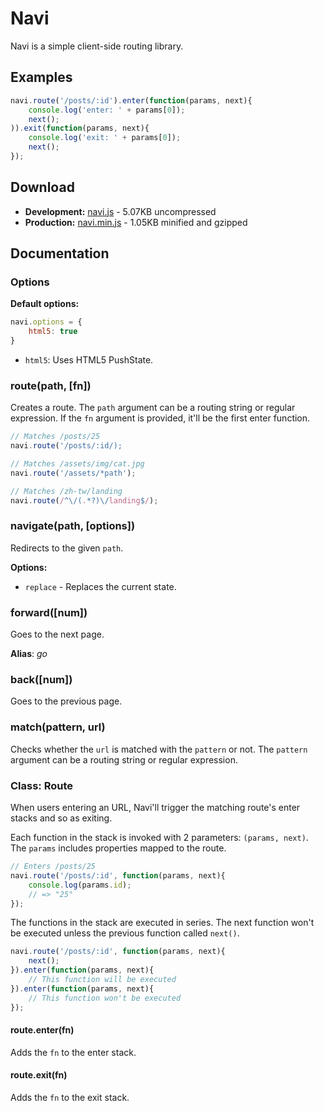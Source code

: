 # Navi

Navi is a simple client-side routing library.

## Examples

``` js
navi.route('/posts/:id').enter(function(params, next){
	console.log('enter: ' + params[0]);
	next();
)).exit(function(params, next){
	console.log('exit: ' + params[0]);
	next();
});
```

## Download

- **Development:** [navi.js](https://github.com/tommy351/navi/raw/master/lib/navi.js) - 5.07KB uncompressed
- **Production:** [navi.min.js](https://github.com/tommy351/navi/raw/master/lib/navi.min.js) - 1.05KB minified and gzipped

## Documentation

### Options

**Default options:**

``` js
navi.options = {
	html5: true
}
```

- `html5`: Uses HTML5 PushState.

### route(path, [fn])

Creates a route. The `path` argument can be a routing string or regular expression. If the `fn` argument is provided, it'll be the first enter function.

``` js
// Matches /posts/25
navi.route('/posts/:id/);

// Matches /assets/img/cat.jpg
navi.route('/assets/*path');

// Matches /zh-tw/landing
navi.route(/^\/(.*?)\/landing$/);
```

### navigate(path, [options])

Redirects to the given `path`.

**Options:**

- `replace` - Replaces the current state.

### forward([num])

Goes to the next page.

**Alias**: *go*

### back([num])

Goes to the previous page.

### match(pattern, url)

Checks whether the `url` is matched with the `pattern` or not. The `pattern` argument can be a routing string or regular expression.

### Class: Route

When users entering an URL, Navi'll trigger the matching route's enter stacks and so as exiting.

Each function in the stack is invoked with 2 parameters: `(params, next)`. The `params` includes properties mapped to the route.

``` js
// Enters /posts/25
navi.route('/posts/:id', function(params, next){
	console.log(params.id);
	// => "25"
});
```

The functions in the stack are executed in series. The next function won't be executed unless the previous function called `next()`.

``` js
navi.route('/posts/:id', function(params, next){
	next();
}).enter(function(params, next){
	// This function will be executed
}).enter(function(params, next){
	// This function won't be executed
});
```

#### route.enter(fn)

Adds the `fn` to the enter stack.

#### route.exit(fn)

Adds the `fn` to the exit stack.